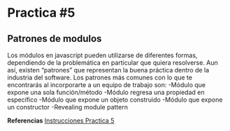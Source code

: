 # Practica #5
## Patrones de modulos
Los módulos en javascript pueden utilizarse de diferentes formas, dependiendo de la problemática en particular que  quiera resolverse. Aun así, existen “patrones” que representan la buena práctica dentro de la industria del software. Los patrones más comunes con lo que te encontrarás al incorporarte a un equipo de trabajo son:
-Módulo que expone una sola función/método
-Módulo regresa una propiedad en específico
-Módulo que expone un objeto construido
-Módulo que expone un constructor
-Revealing module pattern

**Referencias**
[Instrucciones Practica 5](https://docs.google.com/document/d/17gHOXCx_VNlreBefbYv7GN1MBM5q5EI4s0DjcB1P5-k/edit)

